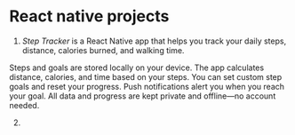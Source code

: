 # React native projects

1) _Step Tracker_ is a React Native app that helps you track your daily steps, distance, calories burned, and walking time.

Steps and goals are stored locally on your device.
The app calculates distance, calories, and time based on your steps.
You can set custom step goals and reset your progress.
Push notifications alert you when you reach your goal.
All data and progress are kept private and offline—no account needed.

2)
